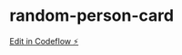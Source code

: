 # random-person-card

[Edit in Codeflow ⚡️](https://stackblitz.com/~/github.com/VibhuRajput/random-person-card)